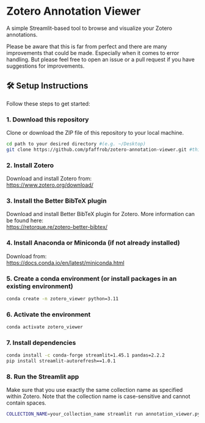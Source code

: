 # Zotero Annotation Viewer

A simple Streamlit-based tool to browse and visualize your Zotero annotations.

Please be aware that this is far from perfect and there are many improvements that could be made. Especially when it comes to error handling. But please feel free to open an issue or a pull request if you have suggestions for improvements.

## 🛠️ Setup Instructions

Follow these steps to get started:

### 1. Download this repository
Clone or download the ZIP file of this repository to your local machine.

```bash
cd path to your desired directory #(e.g. ~/Desktop)
git clone https://github.com/pfaffrob/zotero-annotation-viewer.git #this creates a folder called zotero-annotation-viewer
```

### 2. Install Zotero  
Download and install Zotero from:  
https://www.zotero.org/download/

### 3. Install the Better BibTeX plugin  
Download and install Better BibTeX plugin for Zotero. More information can be found here:  
https://retorque.re/zotero-better-bibtex/

### 4. Install Anaconda or Miniconda (if not already installed)
Download from:  
https://docs.conda.io/en/latest/miniconda.html

### 5. Create a conda environment (or install packages in an existing environment)

```bash
conda create -n zotero_viewer python=3.11
```

### 6. Activate the environment

```bash
conda activate zotero_viewer
```

### 7. Install dependencies

```bash
conda install -c conda-forge streamlit=1.45.1 pandas=2.2.2
pip install streamlit-autorefresh==1.0.1
```

### 8. Run the Streamlit app
Make sure that you use exactly the same collection name as specified within Zotero. 
Note that the collection name is case-sensitive and cannot contain spaces.

```bash
COLLECTION_NAME=your_collection_name streamlit run annotation_viewer.py
```

